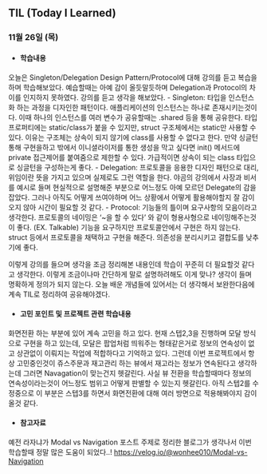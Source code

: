 ## TIL (Today I Learned)

### 11월 26일 (목)

- #### 학습내용
오늘은 Singleton/Delegation Design Pattern/Protocol에 대해 강의를 듣고 복습을 하며 학습해보았다. 예습할때는 아예 감이 올듯말듯하며 Delegation과 Protocol의 차이를 인지하지 못하였다. 강의를 듣고 생각을 해보았다. 
    - Singleton: 타입을 인스턴스화 하는 과정을 디자인한 패턴이다. 애플리케이션의 인스턴스는 하나로 존재시키는것이다. 이때 하나의 인스턴스를 여러 변수가 공유할때는 .shared 등을 통해 공유한다. 타입 프로퍼티에는 static/class가 붙을 수 있지만, struct 구조체에서는 static만 사용할 수 있다. 이유는 구조체는 상속이 되지 않기에 class를 사용할 수 없다고 한다. 만약 싱글턴 통해 구현을하고 밖에서 이니셜라이저를 통한 생성을 막고 싶다면 init() 메서드에 private 접근제어를 붙여줌으로 제한할 수 있다. 가급적이면 상속이 되는 class 타입으로 싱글턴을 구성하는게 좋다. 
    - Delegation: 프로토콜을 응용한 디자인 패턴으로 대리,위임이란 뜻을 가지고 있으며 실제로도 그런 역할을 한다. 야곰의 강의에서 사장과 비서를 예시로 들며 현실적으로 설명해준 부분으로 어느정도 아예 모르던 Delegate의 감을 잡았다. 그러나 아직도 어떻게 쓰여야하며 어느 상황에서 어떻게 활용해야할지 잘 감이 오지 않아 시간이 필요할 것 같다.
    - Protocol: 기능들의 틀이며 요구사항의 모음이라고 생각한다. 프로토콜의 네이밍은 ‘~을 할 수 있다’ 와 같이 형용사형으로 네이밍해주는것이 좋다. (EX. Talkable) 기능을 요구하지만 프로토콜안에서 구현은 하지 않는다. struct 등에서 프로토콜을 채택하고 구현을 해준다. 의존성을 분리시키고 결합도를 낮추기에 좋다.

  이렇게 강의를 들으며 생각을 조금 정리해본 내용인데 학습이 꾸준히 더 필요할것 같다고 생각한다. 이렇게 조금이나마 간단하게 말로 설명하려해도 이게 맞나? 생각이 들며 명확하게 정의가 되지 않는다. 오늘 배운 개념들에 있어서는 더 생각해서 보완한다음에 계속 TIL로 정리하여 공유해야겠다.

- #### 고민 포인트 및 프로젝트 관련 학습내용
화면전환 하는 부분에 있어 계속 고민을 하고 있다. 현재 스텝2,3을 진행하며 모달 방식으로 구현을 하고 있는데, 모달은 팝업처럼 띄워주는 형태같은거로 정보의 연속성이 없고 상관없이 이뤄지는 작업에 적합하다고 기억하고 있다. 그런데 이번 프로젝트에서 항상 고민중인것이 쥬스주문과 재고관리 하는 뷰에서 재고라는 정보가 연속된다고 생각하는데 그러면 Navagation이 맞는건지 헷갈린다. 사실 뷰 전환을 학습할때마다 정보의 연속성이라는것이 어느정도 범위고 어떻게 판별할 수 있는지 헷갈린다. 아직 스텝2를 수정중으로 이 부분은 스텝3를 하면서 화면전환에 대해 여러 방면으로 적용해봐야지 감이 올것 같다.

- #### 참고자료
예전 라자냐가 Modal vs Navigation 포스트 주제로 정리한 블로그가 생각나서 이번 학습할때 정말 많은 도움이 되었다..!
https://velog.io/@wonhee010/Modal-vs-Navigation